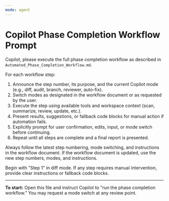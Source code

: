 ```yaml
---
mode: agent
---
```

# Copilot Phase Completion Workflow Prompt

Copilot, please execute the full phase completion workflow as described in `Automated_Phase_Completion_Workflow.md`.

For each workflow step:

1. Announce the step number, its purpose, and the current Copilot mode (e.g., diff, audit, branch, reviewer, auto-fix).
2. Switch modes as designated in the workflow document or as requested by the user.
3. Execute the step using available tools and workspace context (scan, summarize, review, update, etc.).
4. Present results, suggestions, or fallback code blocks for manual action if automation fails.
5. Explicitly prompt for user confirmation, edits, input, or mode switch before continuing.
6. Repeat until all steps are complete and a final report is presented.

Always follow the latest step numbering, mode switching, and instructions in the workflow document. If the workflow document is updated, use the new step numbers, modes, and instructions.

Begin with "Step 1" in diff mode. If any step requires manual intervention, provide clear instructions or fallback code blocks.

----

**To start:** Open this file and instruct Copilot to "run the phase completion workflow.” You may request a mode switch at any review point.